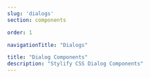 ```yaml
---
slug: 'dialogs'
section: components

order: 1

navigationTitle: "Dialogs"

title: "Dialog Components"
description: "Stylify CSS Dialog Components"
---
```


<interactive-preview class="margin-bottom:48px"
min-height="300"
title="Dialog"
html-snippet="components/dialogs"></interactive-preview>

<interactive-preview
min-height="300"
title="Dialog - using components"
html-snippet="components/dialogs-components"></interactive-preview>
